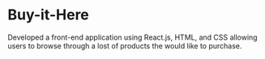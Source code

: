 # Buy-it-Here
Developed a front-end application using React.js, HTML, and CSS allowing users to browse through a lost of products the would like to purchase.
